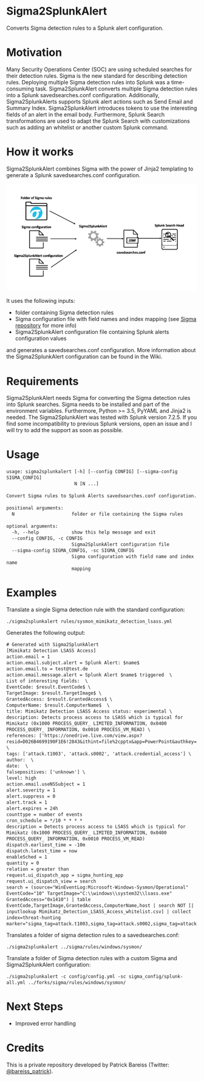 # Sigma2SplunkAlert
Converts Sigma detection rules to a Splunk alert configuration.

# Motivation
Many Security Operations Center (SOC) are using scheduled searches for their detection rules. Sigma is the new standard for describing detection rules. Deploying multiple Sigma detection rules into Splunk was a time-consuming task. Sigma2SplunkAlert converts multiple Sigma detection rules into a Splunk savedsearches.conf configuration. Additionally, Sigma2SplunkAlerts supports Splunk alert actions such as Send Email and Summary Index. Sigma2SplunkAlert introduces tokens to use the interesting fields of an alert in the email body. Furthermore, Splunk Search transformations are used to adapt the Splunk Search with customizations such as adding an whitelist or another custom Splunk command.

# How it works
Sigma2SplunkAlert combines Sigma with the power of Jinja2 templating to generate a Splunk savedsearches.conf configuration.

![text](https://github.com/P4T12ICK/Sigma2SplunkAlert/blob/master/images/Sigma2SplunkAlert.jpg)

It uses the following inputs:
* folder containing Sigma detection rules
* Sigma configuration file with field names and index mapping (see [Sigma repository](https://github.com/Neo23x0/sigma) for more info)
* Sigma2SplunkAlert configuration file containing Splunk alerts configuration values

and generates a savedsearches.conf configuration. More information about the Sigma2SplunkAlert configuration can be found in the Wiki.

# Requirements
Sigma2SplunkAlert needs Sigma for converting the Sigma detection rules into Splunk searches. Sigma needs to be installed and part of the environment variables. Furthermore, Python >= 3.5, PyYAML and Jinja2 is needed.
The Sigma2SplunkAlert was tested with Splunk version 7.2.5. If you find some incompatibility to previous Splunk versions, open an issue and I will try to add the support as soon as possible.

# Usage
````
usage: sigma2splunkalert [-h] [--config CONFIG] [--sigma-config SIGMA_CONFIG]
                         N [N ...]

Convert Sigma rules to Splunk Alerts savedsearches.conf configuration.

positional arguments:
  N                     folder or file containing the Sigma rules

optional arguments:
  -h, --help            show this help message and exit
  --config CONFIG, -c CONFIG
                        Sigma2SplunkAlert configuration file
  --sigma-config SIGMA_CONFIG, -sc SIGMA_CONFIG
                        Sigma configuration with field name and index name
                        mapping
````

# Examples
Translate a single Sigma detection rule with the standard configuration:
````
./sigma2splunkalert rules/sysmon_mimikatz_detection_lsass.yml
````
Generates the following output:
````
# Generated with Sigma2SplunkAlert
[Mimikatz Detection LSASS Access]
action.email = 1
action.email.subject.alert = Splunk Alert: $name$
action.email.to = test@test.de
action.email.message.alert = Splunk Alert $name$ triggered  \
List of interesting fields:  \
EventCode: $result.EventCode$ \
TargetImage: $result.TargetImage$ \
GrantedAccess: $result.GrantedAccess$ \
ComputerName: $result.ComputerName$  \
title: Mimikatz Detection LSASS Access status: experimental \
description: Detects process access to LSASS which is typical for Mimikatz (0x1000 PROCESS_QUERY_ LIMITED_INFORMATION, 0x0400 PROCESS_QUERY_ INFORMATION, 0x0010 PROCESS_VM_READ) \
references: ['https://onedrive.live.com/view.aspx?resid=D026B4699190F1E6!2843&ithint=file%2cpptx&app=PowerPoint&authkey=!AMvCRTKB_V1J5ow'] \
tags: ['attack.t1003', 'attack.s0002', 'attack.credential_access'] \
author:  \
date:  \
falsepositives: ['unknown'] \
level: high
action.email.useNSSubject = 1
alert.severity = 1
alert.suppress = 0
alert.track = 1
alert.expires = 24h
counttype = number of events
cron_schedule = */10 * * * *
description = Detects process access to LSASS which is typical for Mimikatz (0x1000 PROCESS_QUERY_ LIMITED_INFORMATION, 0x0400 PROCESS_QUERY_ INFORMATION, 0x0010 PROCESS_VM_READ)
dispatch.earliest_time = -10m
dispatch.latest_time = now
enableSched = 1
quantity = 0
relation = greater than
request.ui_dispatch_app = sigma_hunting_app
request.ui_dispatch_view = search
search = (source="WinEventLog:Microsoft-Windows-Sysmon/Operational" EventCode="10" TargetImage="C:\\windows\\system32\\lsass.exe" GrantedAccess="0x1410") | table EventCode,TargetImage,GrantedAccess,ComputerName,host | search NOT [| inputlookup Mimikatz_Detection_LSASS_Access_whitelist.csv] | collect index=threat-hunting marker="sigma_tag=attack.t1003,sigma_tag=attack.s0002,sigma_tag=attack.credential_access,level=high"
````

Translates a folder of sigma detection rules to a savedsearches.conf:
````
./sigma2splunkalert ../sigma/rules/windows/sysmon/
````

Translate a folder of Sigma detection rules with a custom Sigma and Sigma2SplunkAlert configuration:
````
./sigma2splunkalert -c config/config.yml -sc sigma_config/splunk-all.yml ../forks/sigma/rules/windows/sysmon/
````

# Next Steps
* Improved error handling

# Credits
This is a private repository developed by Patrick Bareiss (Twitter: [@bareiss_patrick](https://twitter.com/bareiss_patrick)).
